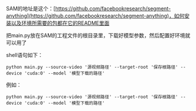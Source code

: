 SAM的地址是这个：[https://github.com/facebookresearch/segment-anything](https://github.com/facebookresearch/segment-anything)，如何安装以及环境所需要的包都在它的README里面

把main.py放在SAM的工程文件的根目录里，下载好模型参数，然后配置好环境就可以用了

shell语句如下：
```shell
python main.py --source-video '源视频路径' --target-root '保存根路径' --device 'cuda:0' --model '模型下载的路径'
```
例如：
```shell
python main.py --source-video '源视频路径' --target-root '保存根路径' --device 'cuda:0' --model '模型下载的路径'
```
